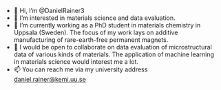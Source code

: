 - 👋 Hi, I’m @DanielRainer3
- 👀 I’m interested in materials science and data evaluation.
- 🌱 I’m currently working as a PhD student in materials chemistry in Uppsala (Sweden). The focus of my work lays on additive manufacturing of rare-earth-free permanent magnets.
- 💞️ I would be open to collaborate on data evaluation of microstructural data of various kinds of materials. The application of machine learning in materials science would interest me a lot.
- 📫 You can reach me via my university address daniel.rainer@kemi.uu.se

<!---
DanielRainer3/DanielRainer3 is a ✨ special ✨ repository because its `README.md` (this file) appears on your GitHub profile.
You can click the Preview link to take a look at your changes.
--->
